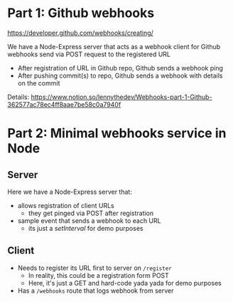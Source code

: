 # Part 1: Github webhooks

https://developer.github.com/webhooks/creating/

We have a Node-Express server that acts as a webhook client for Github webhooks send via POST request to the registered URL

- After registration of URL in Github repo, Github sends a webhook ping
- After pushing commit(s) to repo, Github sends a webhook with details on the commit

Details: https://www.notion.so/lennythedev/Webhooks-part-1-Github-362577ac78ec4ff8aae7be58c0a7940f

# Part 2: Minimal webhooks service in Node

## Server

Here we have a Node-Express server that:

- allows registration of client URLs
  - they get pinged via POST after registration
- sample event that sends a webhook to each URL
  - its just a _setInterval_ for demo purposes

## Client

- Needs to register its URL first to server on `/register`
  - In reality, this could be a registration form POST
  - Here, it's just a GET and hard-code yada yada for demo purposes
- Has a `/webhooks` route that logs webhook from server

